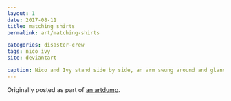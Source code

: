 ```yaml
---
layout: 1
date: 2017-08-11
title: matching shirts
permalink: art/matching-shirts

categories: disaster-crew
tags: nico ivy
site: deviantart

caption: Nico and Ivy stand side by side, an arm swung around and glancing at the other. Nico's making an unsure thumbs-up with his free hand; his shirt reads "If sad return to Ivy." Ivy's other hand is on her hip; her shirt reads "Matching shirts are overrated."
---
```

Originally posted as part of [an artdump](https://aflyleaf3.wordpress.com/2018/08/28/ipad-doodle-dump-3-that-one-story-thing-i-keep/).